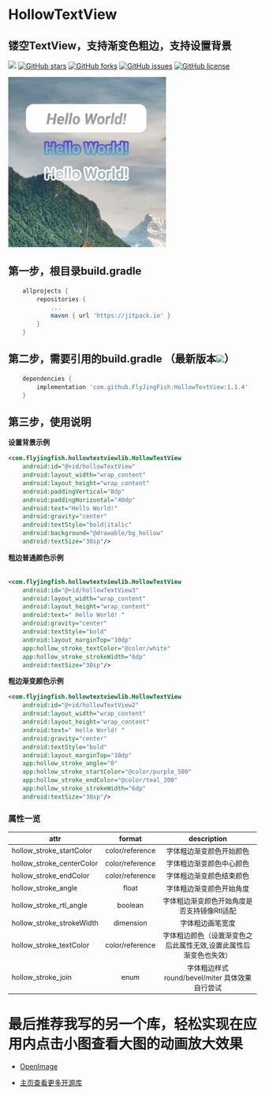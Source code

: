 # HollowTextView
## 镂空TextView，支持渐变色粗边，支持设置背景

[![](https://jitpack.io/v/FlyJingFish/HollowTextView.svg)](https://jitpack.io/#FlyJingFish/HollowTextView)
[![GitHub stars](https://img.shields.io/github/stars/FlyJingFish/HollowTextView.svg)](https://github.com/FlyJingFish/HollowTextView/stargazers)
[![GitHub forks](https://img.shields.io/github/forks/FlyJingFish/HollowTextView.svg)](https://github.com/FlyJingFish/HollowTextView/network)
[![GitHub issues](https://img.shields.io/github/issues/FlyJingFish/HollowTextView.svg)](https://github.com/FlyJingFish/HollowTextView/issues)
[![GitHub license](https://img.shields.io/github/license/FlyJingFish/HollowTextView.svg)](https://github.com/FlyJingFish/HollowTextView/blob/master/LICENSE)


<img src="https://github.com/FlyJingFish/HollowTextView/blob/master/screenshot/show1.png" width="320px" height="345px" alt="show" />


## 第一步，根目录build.gradle

```gradle
    allprojects {
        repositories {
            ...
            maven { url 'https://jitpack.io' }
        }
    }
```
## 第二步，需要引用的build.gradle （最新版本[![](https://jitpack.io/v/FlyJingFish/HollowTextView.svg)](https://jitpack.io/#FlyJingFish/HollowTextView)）

```gradle
    dependencies {
        implementation 'com.github.FlyJingFish:HollowTextView:1.1.4'
    }
```
## 第三步，使用说明

**设置背景示例**

```xml
<com.flyjingfish.hollowtextviewlib.HollowTextView
    android:id="@+id/hollowTextView"
    android:layout_width="wrap_content"
    android:layout_height="wrap_content"
    android:paddingVertical="8dp"
    android:paddingHorizontal="40dp"
    android:text="Hello World!"
    android:gravity="center"
    android:textStyle="bold|italic"
    android:background="@drawable/bg_hollow"
    android:textSize="30sp"/>
```

**粗边普通颜色示例**

```xml

<com.flyjingfish.hollowtextviewlib.HollowTextView
    android:id="@+id/hollowTextView3"
    android:layout_width="wrap_content"
    android:layout_height="wrap_content"
    android:text=" Hello World! "
    android:gravity="center"
    android:textStyle="bold"
    android:layout_marginTop="10dp"
    app:hollow_stroke_textColor="@color/white"
    app:hollow_stroke_strokeWidth="6dp"
    android:textSize="30sp"/>
```

**粗边渐变颜色示例**

```xml
<com.flyjingfish.hollowtextviewlib.HollowTextView
    android:id="@+id/hollowTextView2"
    android:layout_width="wrap_content"
    android:layout_height="wrap_content"
    android:text=" Hello World! "
    android:gravity="center"
    android:textStyle="bold"
    android:layout_marginTop="10dp"
    app:hollow_stroke_angle="0"
    app:hollow_stroke_startColor="@color/purple_500"
    app:hollow_stroke_endColor="@color/teal_200"
    app:hollow_stroke_strokeWidth="6dp"
    android:textSize="30sp"/>
```

### 属性一览

| attr                      |     format      |            description            |
|---------------------------|:---------------:|:---------------------------------:|
| hollow_stroke_startColor  | color/reference |           字体粗边渐变颜色开始颜色            |
| hollow_stroke_centerColor | color/reference |           字体粗边渐变颜色中心颜色            |
| hollow_stroke_endColor    | color/reference |           字体粗边渐变颜色结束颜色            |
| hollow_stroke_angle       |      float      |           字体粗边渐变颜色开始角度            |
| hollow_stroke_rtl_angle   |     boolean     |      字体粗边渐变颜色开始角度是否支持镜像Rtl适配      |
| hollow_stroke_strokeWidth |    dimension    |             字体粗边画笔宽度              |
| hollow_stroke_textColor   | color/reference | 字体粗边颜色（设置渐变色之后此属性无效,设置此属性后渐变色也失效） |
| hollow_stroke_join        |      enum       | 字体粗边样式 round/bevel/miter 具体效果自行尝试 |



# 最后推荐我写的另一个库，轻松实现在应用内点击小图查看大图的动画放大效果

- [OpenImage](https://github.com/FlyJingFish/OpenImage) 

- [主页查看更多开源库](https://github.com/FlyJingFish)




